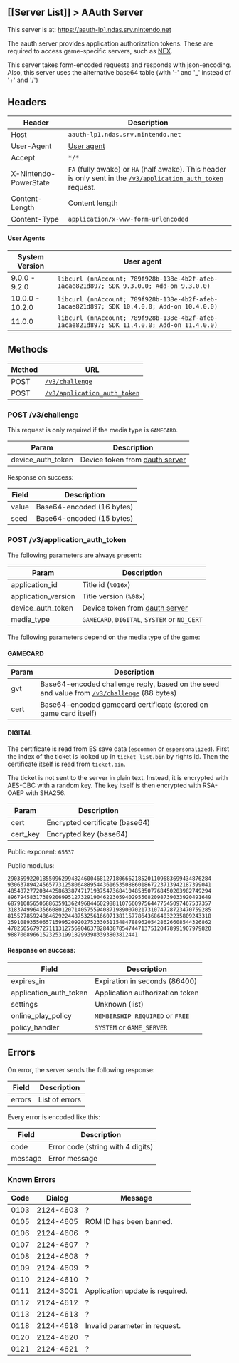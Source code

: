 [[Server List]] > AAuth Server
---

This server is at: https://aauth-lp1.ndas.srv.nintendo.net

The aauth server provides application authorization tokens. These are required to access game-specific servers, such as [NEX](NEX-Overview-(Game-Servers)).

This server takes form-encoded requests and responds with json-encoding. Also, this server uses the alternative base64 table (with '-' and '_' instead of '+' and '/')

## Headers
| Header | Description |
| --- | --- |
| Host | `aauth-lp1.ndas.srv.nintendo.net` |
| User-Agent | [User agent](#user-agents) |
| Accept | `*/*` |
| X-Nintendo-PowerState | `FA` (fully awake) or `HA` (half awake). This header is only sent in the <code><a href="#post-v3application_auth_token">/v3/application_auth_token</a></code> request. |
| Content-Length | Content length |
| Content-Type | `application/x-www-form-urlencoded` |

#### User Agents
| System Version | User agent |
| --- | --- |
| 9.0.0 - 9.2.0 | `libcurl (nnAccount; 789f928b-138e-4b2f-afeb-1acae821d897; SDK 9.3.0.0; Add-on 9.3.0.0)` |
| 10.0.0 - 10.2.0 | `libcurl (nnAccount; 789f928b-138e-4b2f-afeb-1acae821d897; SDK 10.4.0.0; Add-on 10.4.0.0)` |
| 11.0.0 | `libcurl (nnAccount; 789f928b-138e-4b2f-afeb-1acae821d897; SDK 11.4.0.0; Add-on 11.4.0.0)` |

## Methods
| Method | URL |
| --- | --- |
| POST | <code><a href="#post-v3challenge">/v3/challenge</a></code> |
| POST | <code><a href="#post-v3application_auth_token">/v3/application_auth_token</a></code> |

### POST /v3/challenge
This request is only required if the media type is `GAMECARD`.

| Param | Description |
| --- | --- |
| device_auth_token | Device token from [dauth server](DAuth-Server) |

Response on success:

| Field | Description |
| --- | --- |
| value | Base64-encoded (16 bytes) |
| seed | Base64-encoded (15 bytes) |

### POST /v3/application_auth_token
The following parameters are always present:

| Param | Description |
| --- | --- |
| application_id | Title id (`%016x`) |
| application_version | Title version (`%08x`) |
| device_auth_token | Device token from [dauth server](DAuth-Server) |
| media_type | `GAMECARD`, `DIGITAL`, `SYSTEM` or `NO_CERT` |

The following parameters depend on the media type of the game:

#### GAMECARD
| Param | Description |
| --- | --- |
| gvt | Base64-encoded challenge reply, based on the seed and value from <code><a href="#post-v3challenge">/v3/challenge</a></code> (88 bytes) |
| cert | Base64-encoded gamecard certificate (stored on game card itself) |

#### DIGITAL
The certificate is read from ES save data (`escommon` or `espersonalized`). First the index of the ticket is looked up in `ticket_list.bin` by rights id. Then the certificate itself is read from `ticket.bin`.

The ticket is not sent to the server in plain text. Instead, it is encrypted with AES-CBC with a random key. The key itself is then encrypted with RSA-OAEP with SHA256.

| Param | Description |
| --- | --- |
| cert | Encrypted certificate (base64) |
| cert_key | Encrypted key (base64) |

Public exponent: `65537`

Public modulus:
```
2903599220185509629948246004681271806662185201109683699434876284
9306378942456577312580648895443616535088601867223713942187399041
4854872772034425863387471719375473684104853507768450203982749294
8967945831738920699512732919046223059402955082098739033920491649
6879108565068863591362496844602988110766097564477545097467537357
3183749964356608012071405755940871989007021731074728723470759285
8155278592486462922448753256166071381157786436864032235809243318
2591089355065715995209202752330511548478896205428626608544326862
4782505679727111312756904637828438785474471375120478991907979820
98870089661523253199182993983393803812441
```

#### Response on success:

| Field | Description |
| --- | --- |
| expires_in | Expiration in seconds (86400) |
| application_auth_token | Application authorization token |
| settings | Unknown (list) |
| online_play_policy | `MEMBERSHIP_REQUIRED` or `FREE` |
| policy_handler | `SYSTEM` or `GAME_SERVER` |

## Errors
On error, the server sends the following response:

| Field | Description |
| --- | --- |
| errors | List of errors |

Every error is encoded like this:

| Field | Description |
| --- | --- |
| code | Error code (string with 4 digits) |
| message | Error message |

### Known Errors
| Code | Dialog | Message |
| --- | --- | --- |
| 0103 | 2124-4603 | ? |
| 0105 | 2124-4605 | ROM ID has been banned. |
| 0106 | 2124-4606 | ? |
| 0107 | 2124-4607 | ? |
| 0108 | 2124-4608 | ? |
| 0109 | 2124-4609 | ? |
| 0110 | 2124-4610 | ? |
| 0111 | 2124-3001 | Application update is required. |
| 0112 | 2124-4612 | ? |
| 0113 | 2124-4613 | ? |
| 0118 | 2124-4618 | Invalid parameter in request. |
| 0120 | 2124-4620 | ? |
| 0121 | 2124-4621 | ? |